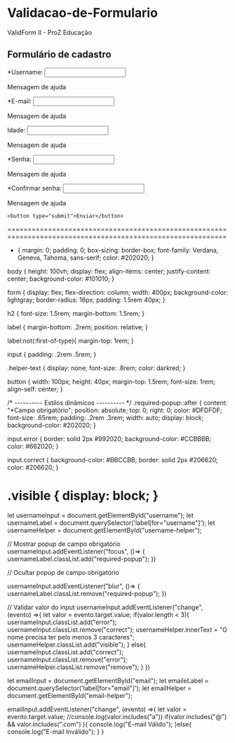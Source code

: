 # Validacao-de-Formulario
ValidForm II - ProZ Educação

<!DOCTYPE html>
<html lang="en">
<head>
  <meta charset="UTF-8">
  <meta http-equiv="X-UA-Compatible" content="IE=edge">
  <meta name="viewport" content="width=device-width, initial-scale=1.0">
  <link rel="stylesheet" href="style.css">
  <script src="script.js" defer></script>
  <title>Validação de formulário</title>
</head>
<body>
  <form action="">
    <h2>Formulário de cadastro</h2>
    <label for="username">*Username:</label>
    <input type="text" id="username" name="username">
    <p id="username-helper" class="helper-text">Mensagem de ajuda</p>

  <label for="email">*E-mail:</label>
    <input type="email" id="email" name="email">
    <p id="email-helper" class="helper-text ">Mensagem de ajuda</p>

  <label for="idade" class="required-popup">Idade:</label>
    <input type="number" id="idade" name="idade">
    <p id="idade-helper" class="helper-text">Mensagem de ajuda</p>

  <label for="senha">*Senha:</label>
    <input type="password" id="senha" name="senha">
    <p id="senha-helper" class="helper-text">Mensagem de ajuda</p>

  <label for="confirma-senha">*Confirmar senha:</label>
    <input type="password" id="confirma-senha" name="confirma-senha">
    <p id="confirma-senha-helper" class="helper-text">Mensagem de ajuda</p>

    <button type="submit">Enviar</button>
  </form>
</body>
</html>
============================================================================================================

* {
  margin: 0;
  padding: 0;
  box-sizing: border-box;
  font-family: Verdana, Geneva, Tahoma, sans-serif;
  color: #202020;
}

body {
  height: 100vh;
  display: flex;
  align-items: center;
  justify-content: center;
  background-color: #101010;
}

form {
  display: flex;
  flex-direction: column;
  width: 400px;
  background-color: lightgray;
  border-radius: 16px;
  padding: 1.5rem 40px;
}

h2 {
  font-size: 1.5rem;
  margin-bottom: 1.5rem;
}

label {
  margin-bottom: .2rem;
  position: relative;
}

label:not(:first-of-type){
  margin-top: 1rem;
}

input {
  padding: .2rem .5rem;
}

.helper-text {
  display: none;
  font-size: .8rem;
  color: darkred;
}

button {
  width: 100px;
  height: 40px;
  margin-top: 1.5rem;
  font-size: 1rem;
  align-self: center;
}

/* ---------- Estilos dinâmicos ---------- */
.required-popup::after {
  content: "*Campo obrigatório";
  position: absolute;
  top: 0;
  right: 0;
  color: #DFDFDF;
  font-size: .65rem;
  padding: .2rem .3rem;
  width: auto;
  display: block;
  background-color: #202020;
}

input.error {
  border: solid 2px #992020;
  background-color: #CCBBBB;
  color: #662020;
}

input.correct {
  background-color: #BBCCBB;
  border: solid 2px #206620;
  color: #206620;
}

.visible {
  display: block;
}
===========================================================================================================

let usernameInput = document.getElementById("username");
let usernameLabel = document.querySelector('label[for="username"]');
let usernameHelper = document.getElementById("username-helper");


// Mostrar popup de campo obrigatório
usernameInput.addEventListener("focus", ()=> {
  usernameLabel.classList.add("required-popup");
})

// Ocultar popup de campo obrigatório

usernameInput.addEventListener("blur", ()=> {
  usernameLabel.classList.remove("required-popup");
})


// Validar valor do input
usernameInput.addEventListener("change", (evento) =>{
  let valor = evento.target.value;
  if(valor.length < 3){
    usernameInput.classList.add("error");
    usernameInput.classList.remove("correct");
    usernameHelper.innerText = "O nome precisa ter pelo menos 3 caracteres";
    usernameHelper.classList.add("visible");
  } else{
    usernameInput.classList.add("correct");
    usernameInput.classList.remove("error");
    usernameHelper.classList.remove("remove");
  }
})


let emailInput = document.getElementById("email");
let emaileLabel = document.querySelector('label[for="email"]');
let emailHelper = document.getElementById("email-helper");


emailInput.addEventListener("change", (evento) =>{
  let valor = evento.target.value;
  //console.log(valor.includes("a"))
  if(valor.includes("@") && valor.includes(".com") ){
    console.log("E-mail Válido");
  }else{
    console.log("E-mail Inválido");
  }
}
